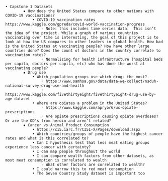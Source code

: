     • Capstone 1 Datasets 
            ▪ How does the United States compare to other nations with COVID-19 vaccinations? 
                • COVID-19 vaccination rates https://www.kaggle.com/gpreda/covid-world-vaccination-progress
                    ◦ Note: this includes time series data.  This isn’t the idea of the project. While a graph of various countries vaccinating over time is interesting, the goal of this project is to look at how the US compares to other leaders in global health. How bad is the United States at vaccinating people? How have other large countries done? Does the count of doctors in the country correlate to vaccination rates? 
                    ◦ Normalizing for health infrastructure (hospital beds per capita, doctors per capita, etc) who has done the worst at vaccinating people? 
            ▪ Drug use 
                • Which population groups use which drugs the most? 
                    ◦ https://www.samhsa.gov/data/data-we-collect/nsduh-national-survey-drug-use-and-health
                    ◦ https://www.kaggle.com/fivethirtyeight/fivethirtyeight-drug-use-by-age-dataset
                • Where are opiates a problem in the United States? 
                    ◦ https://www.kaggle.com/apryor6/us-opiate-prescriptions
                    ◦ Are opiate prescriptions causing opiate overdoses? Or are the OD’s from heroin and aren’t related? 
            ▪ Cancer vs Animal Product Consumption
                • https://ci5.iarc.fr/CI5I-X/Pages/download.aspx
                • Which countries/groups of people have the highest cancer rates and what is this correlated to? 
                • Can I hypothesis test that less meat eating groups experience less cancer with certainty? 
                • I can map people throughout the world 
                • I can compare wealth factors from other datasets, as most meat consumption is correlated to wealth 
                    ◦ What other factors are correlated to wealth? 
                • I could narrow this to red meat consumption 
                • The Seven Country Study dataset is important too 
